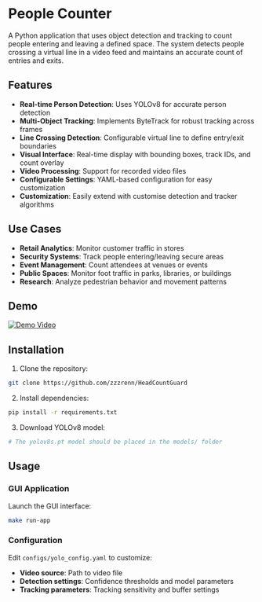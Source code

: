# People Counter

A Python application that uses object detection and tracking to count people entering and leaving a defined space. The system detects people crossing a virtual line in a video feed and maintains an accurate count of entries and exits.

## Features

- **Real-time Person Detection**: Uses YOLOv8 for accurate person detection
- **Multi-Object Tracking**: Implements ByteTrack for robust tracking across frames
- **Line Crossing Detection**: Configurable virtual line to define entry/exit boundaries
- **Visual Interface**: Real-time display with bounding boxes, track IDs, and count overlay
- **Video Processing**: Support for recorded video files
- **Configurable Settings**: YAML-based configuration for easy customization
- **Customization**: Easily extend with customise detection and tracker algorithms

## Use Cases

- **Retail Analytics**: Monitor customer traffic in stores
- **Security Systems**: Track people entering/leaving secure areas
- **Event Management**: Count attendees at venues or events
- **Public Spaces**: Monitor foot traffic in parks, libraries, or buildings
- **Research**: Analyze pedestrian behavior and movement patterns

## Demo
[![Demo Video](https://img.youtube.com/vi/WjjeQFLygXU/maxresdefault.jpg)](https://youtu.be/WjjeQFLygXU)

## Installation

1. Clone the repository:
```bash
git clone https://github.com/zzzrenn/HeadCountGuard
```

2. Install dependencies:
```bash
pip install -r requirements.txt
```

3. Download YOLOv8 model:
```bash
# The yolov8s.pt model should be placed in the models/ folder
```

## Usage
### GUI Application

Launch the GUI interface:
```bash
make run-app
```

### Configuration

Edit `configs/yolo_config.yaml` to customize:

- **Video source**: Path to video file
- **Detection settings**: Confidence thresholds and model parameters
- **Tracking parameters**: Tracking sensitivity and buffer settings
